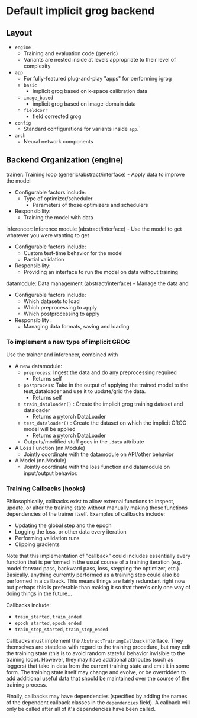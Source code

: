 # Default implicit grog backend

## Layout
- `engine`
  - Training and evaluation code (generic)
  - Variants are nested inside at levels appropriate to their level of complexity
- `app`
  - For fully-featured plug-and-play "apps" for performing igrog
  - `basic`
    - implicit grog based on k-space calibration data
  - `image_based`
    - implicit grog based on image-domain data
  - `fieldcorr`
    - field corrected grog
- `config`
  - Standard configurations for variants inside `app`.`
- `arch`
  - Neural network components

## Backend Organization (engine)
trainer: Training loop (generic/abstract/interface) - Apply data to improve the model
- Configurable factors include:
  - Type of optimizer/scheduler
    - Parameters of those optimizers and schedulers
- Responsibility:
  - Training the model with data

inferencer: Inference module (abstract/interface) - Use the model to get whatever you were wanting to get
- Configurable factors include:
  - Custom test-time behavior for the model
  - Partial validation
- Responsibility:
  - Providing an interface to run the model on data without training

datamodule: Data management (abstract/interface) - Manage the data and 
- Configurable factors include:
  - Which datasets to load
  - Which preprocessing to apply
  - Which postprocessing to apply
- Responsibility : 
  - Managing data formats, saving and loading

### To implement a new type of implicit GROG
Use the trainer and inferencer, combined with
- A new datamodule:
  - `preprocess`: Ingest the data and do any preprocessing required
    - Returns self
  - `postprocess`: Take in the output of applying the trained model to the test_dataloader and use it to update/grid the data.
    - Returns self
  - `train_dataloader()` : Create the implicit grog training dataset and dataloader 
    - Returns a pytorch DataLoader
  - `test_dataloader()` : Create the dataset on which the implicit GROG model will be applied
    - Returns a pytorch DataLoader
  - Outputs/modified stuff goes in the `.data` attribute
- A Loss Function (nn.Module)
  - Jointly coordinate with the datamodule on API/other behavior
- A Model (nn.Module)
  - Jointly coordinate with the loss function and datamodule on input/output behavior.

### Training Callbacks (hooks)
Philosophically, callbacks exist to allow external functions to inspect, update, or alter the training state
without manually making those functions dependencies of the trainer itself.
Examples of callbacks include:
- Updating the global step and the epoch
- Logging the loss, or other data every iteration
- Performing validation runs
- Clipping gradients

Note that this implementation of "callback" could includes essentially every
function that is performed in the usual course of a training iteration (e.g.
model forward pass, backward pass, loss, stepping the optimizer, etc.).
Basically, anything currently performed as a training step could also be
performed in a callback. This means things are fairly redundant right now but
perhaps this is preferable than making it so that there's only one way of doing
things in the future...

Callbacks include:
- `train_started`, `train_ended`
- `epoch_started`, `epoch_ended`
- `train_step_started`, `train_step_ended`

Callbacks must implement the `AbstractTrainingCallback` interface. They
themselves are stateless with regard to the training procedure, but may edit the
training state (this is to avoid random stateful behavior invisible to the
training loop). However, they may have additional attributes (such as loggers)
that take in data from the current training state and emit it in some form. The
training state itself may change and evolve, or be overridden to add additional
useful data that should be maintained over the course of the training process.

Finally, callbacks may have dependencies (specified by adding the names of the
dependent callback classes in the `dependencies` field). A callback will only be
called after all of it's dependencies have been called. 


